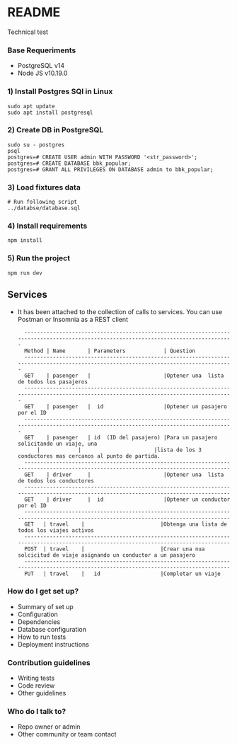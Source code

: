 # README #

Technical test

### Base Requeriments ###

* PostgreSQL v14
* Node JS  v10.19.0

### 1) Install Postgres SQl in Linux
    sudo apt update
    sudo apt install postgresql

### 2) Create DB in PostgreSQL ###
    sudo su - postgres
    psql
    postgres=# CREATE USER admin WITH PASSWORD '<str_password>';
    postgres=# CREATE DATABASE bbk_popular;
    postgres=# GRANT ALL PRIVILEGES ON DATABASE admin to bbk_popular;
   

### 3) Load fixtures data ###
    # Run following script
    ../databse/database.sql

### 4) Install requirements ###
    
    npm install

### 5) Run the project ###

    npm run dev


## Services

* It has been attached to the collection of calls to services. You can use Postman or Insomnia as a REST client

        -------------------------------------------------------------------------------------------------------------------------------------
        Method | Name       | Parameters            | Question
        -------------------------------------------------------------------------------------------------------------------------------------
        GET    | pasenger   |                       |Optener una  lista de todos los pasajeros
        -------------------------------------------------------------------------------------------------------------------------------------
        GET    | pasenger   |  id                   |Optener un pasajero por el ID
        -------------------------------------------------------------------------------------------------------------------------------------
        GET    | pasenger   | id  (ID del pasajero) |Para un pasajero solicitando un viaje, una 
            |            |                       |lista de los 3 conductores mas cercanos al punto de partida.
        ------------------------------------------------------------------------------------------------------------------------------------
        GET    | driver     |                       |Optener una  lista de todos los conductores
        ------------------------------------------------------------------------------------------------------------------------------------
        GET    | driver     |  id                   |Optener un conductor por el ID
        ------------------------------------------------------------------------------------------------------------------------------------
        GET   | travel    |                        |Obtenga una lista de todos los viajes activos
        ------------------------------------------------------------------------------------------------------------------------------------
        POST  | travel    |                        |Crear una nua solcicitud de viaje asignando un conductor a un pasajero
        ------------------------------------------------------------------------------------------------------------------------------------
        PUT   | travel    |   id                   |Completar un viaje





### How do I get set up? ###

* Summary of set up
* Configuration
* Dependencies
* Database configuration
* How to run tests
* Deployment instructions

### Contribution guidelines ###

* Writing tests
* Code review
* Other guidelines

### Who do I talk to? ###

* Repo owner or admin
* Other community or team contact